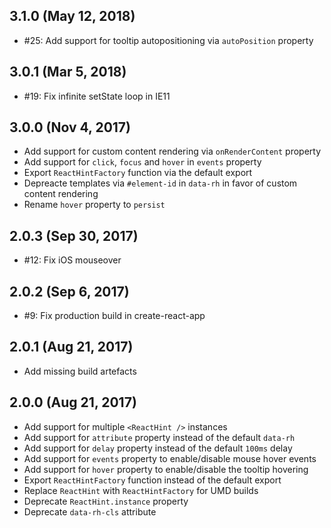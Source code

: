 ## 3.1.0 (May 12, 2018)
* #25: Add support for tooltip autopositioning via `autoPosition` property

## 3.0.1 (Mar 5, 2018)
* #19: Fix infinite setState loop in IE11

## 3.0.0 (Nov 4, 2017)
* Add support for custom content rendering via `onRenderContent` property
* Add support for `click`, `focus` and `hover` in `events` property
* Export `ReactHintFactory` function via the default export
* Depreacte templates via `#element-id` in `data-rh` in favor of custom content rendering
* Rename `hover` property to `persist`

## 2.0.3 (Sep 30, 2017)
* #12: Fix iOS mouseover

## 2.0.2 (Sep 6, 2017)
* #9: Fix production build in create-react-app

## 2.0.1 (Aug 21, 2017)
* Add missing build artefacts

## 2.0.0 (Aug 21, 2017)
* Add support for multiple `<ReactHint />` instances
* Add support for `attribute` property instead of the default `data-rh`
* Add support for `delay` property instead of the default `100ms` delay
* Add support for `events` property to enable/disable mouse hover events
* Add support for `hover` property to enable/disable the tooltip hovering
* Export `ReactHintFactory` function instead of the default export
* Replace `ReactHint` with `ReactHintFactory` for UMD builds
* Deprecate `ReactHint.instance` property
* Deprecate `data-rh-cls` attribute
